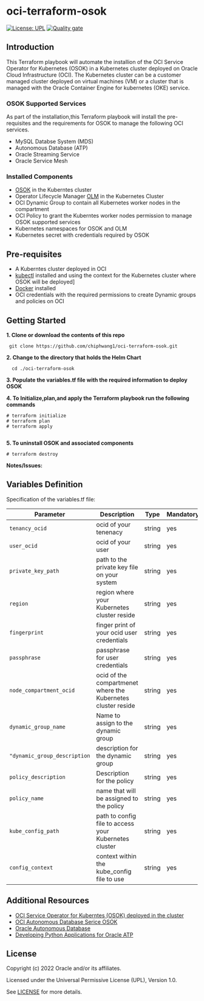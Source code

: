 # oci-terraform-osok


[![License: UPL](https://img.shields.io/badge/license-UPL-green)](https://img.shields.io/badge/license-UPL-green) [![Quality gate](https://sonarcloud.io/api/project_badges/quality_gate?project=oracle-devrel_terraform-oci-arch-ci-cd)](https://sonarcloud.io/dashboard?id=oracle-devrel_terraform-oci-arch-ci-cd)


## Introduction

This Terraform playbook will automate the installion of the OCI Service Operator for Kubernetes (OSOK) in a Kubernetes cluster deployed on Oracle Cloud Infrastructure (OCI). The Kubernetes cluster can be a customer managed cluster deployed on virtual machines (VM) or a cluster that is managed with the Oracle Container Engine for kubernetes (OKE) service.

### OSOK Supported Services

As part of the installation,this Terraform playbook will install the pre-requisites and the requirements for OSOK to manage the following OCI services.

- MySQL Databse System (MDS)
- Autonomous Database (ATP)
- Oracle Streaming Service
- Oracle Service Mesh

### Installed Components

- [OSOK](https://github.com/oracle/oci-service-operator) in the Kuberntes cluster
- Operator Lifecycle Manager [OLM](https://olm.operatorframework.io/docs/getting-started/) in the Kubernetes Cluster  
- OCI Dynamic Group to contain all Kubernetes worker nodes in the compartment
- OCI Policy to grant the Kuberntes worker nodes permission to manage OSOK supported services
- Kubernetes namespaces for OSOK and OLM
- Kubernetes secret with credentials required by OSOK





## Pre-requisites

- A Kuberntes cluster deployed in OCI 
- [kubectl](https://kubernetes.io/docs/tasks/tools/) installed and using the context for the Kubernetes cluster where OSOK will be deployed]
- [Docker](https://docs.docker.com/engine/install/) installed
- OCI credentials with the required permissions to create Dynamic groups and policies on OCI


##  Getting Started

**1. Clone or download the contents of this repo** 
     
     git clone https://github.com/chiphwang1/oci-terraform-osok.git

**2. Change to the directory that holds the Helm Chart** 

      cd ./oci-terraform-osok

**3. Populate the variables.tf file with the required information to deploy OSOK**


**4. To Initialize,plan,and apply the Terraform playbook run the following commands**

``` 
# terraform initialize
# terraform plan
# terraform apply
    
```   

**5. To uninstall OSOK and associated components**

```
# terraform destroy
```


     
  **Notes/Issues:**
 


 ## Variables Definition


 Specification of the variables.tf file:

| Parameter                          | Description                                                         | Type   | Mandatory |
| ---------------------------------- | ------------------------------------------------------------------- | ------ | --------- |
| `tenancy_ocid` | ocid of your tenenacy | string | yes  |
| `user_ocid` | ocid of your user | string | yes       |
| `private_key_path` | path to the private key file on your system | string | yes       |
| `region` | region where your Kubernetes cluster reside | string | yes       |
| `fingerprint` | finger print of your ocid user credentials | string    | yes       |
| `passphrase`| passphrase for user credentials | string   | yes       |
| `node_compartment_ocid` | ocid of the compartmenet where the Kubernetes cluster reside | string | yes        |
| `dynamic_group_name` | Name to assign to the dynamic group  | string | yes       |
| `"dynamic_group_description`  | description for the dynamic group | string | yes       |
| `policy_description`| Description for the policy | string | yes        |
| `policy_name` | name that will be assigned to the policy | string | yes |
| `kube_config_path` | path to config file to access your Kubernetes cluster| string | yes       |
| `config_context` | context within the kube_config file to use | string | yes |




## Additional Resources

- [OCI Service Operator for Kuberntes (OSOK) deployed in the cluster](https://github.com/oracle/oci-service-operator)
- [OCI Autonomous Database Serice OSOK](https://github.com/oracle/oci-service-operator/blob/main/docs/adb.md)
- [Oracle Autonomous Database](https://www.oracle.com/database/what-is-autonomous-database/)
- [Developing Python Applications for Oracle ATP](https://www.oracle.com/database/technologies/appdev/python/quickstartpython.html)


## License
Copyright (c) 2022 Oracle and/or its affiliates.

Licensed under the Universal Permissive License (UPL), Version 1.0.

See [LICENSE](LICENSE) for more details.
